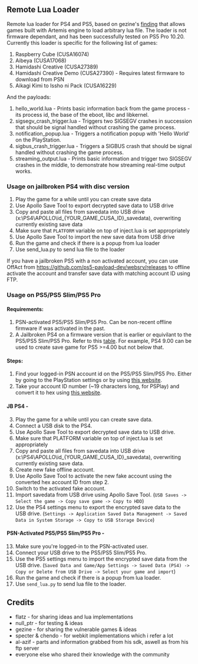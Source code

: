 
## Remote Lua Loader

Remote lua loader for PS4 and PS5, based on gezine's [finding](https://github.com/Gezine/ArtemisLuaLoader/) that allows games built with Artemis engine to load arbitrary lua file. The loader is not firmware dependant, and has been successfully tested on PS5 Pro 10.20.  
Currently this loader is specific for the following list of games:
1. Raspberry Cube (CUSA16074)
2. Aibeya (CUSA17068)
3. Hamidashi Creative (CUSA27389)
4. Hamidashi Creative Demo (CUSA27390) - Requires latest firmware to download from PSN
5. Aikagi Kimi to Issho ni Pack (CUSA16229)

And the payloads:
1. hello_world.lua - Prints basic information back from the game process - its process id, the base of the eboot, libc and libkernel.
2. sigsegv_crash_trigger.lua - Triggers two SIGSEGV crashes in succession that should be signal handled without crashing the game process.
3. notification_popup.lua - Triggers a notification popup with 'Hello World' on the PlayStation.
4. sigbus_crash_trigger.lua - Triggers a SIGBUS crash that should be signal handled without crashing the game process.
5. streaming_output.lua - Prints basic information and trigger two SIGSEGV crashes in the middle, to demonstrate how streaming real-time output works.

### Usage on jailbroken PS4 with disc version

1. Play the game for a while until you can create save data
2. Use Apollo Save Tool to export decrypted save data to USB drive
3. Copy and paste all files from savedata into USB drive (x:\PS4\APOLLO\id_{YOUR_GAME_CUSA_ID}_savedata), overwriting currently existing save data
4. Make sure that `PLATFORM` variable on top of inject.lua is set appropriately
5. Use Apollo Save Tool to import the new save data from USB drive
6. Run the game and check if there is a popup from lua loader
7. Use send_lua.py to send lua file to the loader

If you have a jailbroken PS5 with a non activated account, you can use OffAct from https://github.com/ps5-payload-dev/websrv/releases to offline activate the account and transfer save data with matching account ID using FTP.

### Usage on PS5/PS5 Slim/PS5 Pro

#### Requirements:
1. PSN-activated PS5/PS5 Slim/PS5 Pro. Can be non-recent offline firmware if was activated in the past.
2. A Jailbroken PS4 on a firmware version that is earlier or equivilant to the PS5/PS5 Slim/PS5 Pro. Refer to this [table](https://www.psdevwiki.com/ps5/Build_Strings). For example, PS4 9.00 can be used to create save game for PS5 >=4.00 but not below that.

#### Steps:
1. Find your logged-in PSN account id on the PS5/PS5 Slim/PS5 Pro. Either by going to the PlayStation settings or by using [this website](https://psn.flipscreen.games/).
2. Take your account ID number (~19 characters long, for PSPlay) and convert it to hex using [this website](https://www.rapidtables.com/convert/number/decimal-to-hex.html).

#### JB PS4 -
3. Play the game for a while until you can create save data.
4. Connect a USB disk to the PS4.
5. Use Apollo Save Tool to export decrypted save data to USB drive.
6. Make sure that PLATFORM variable on top of inject.lua is set appropriately
7. Copy and paste all files from savedata into USB drive (x:\PS4\APOLLO\id_{YOUR_GAME_CUSA_ID}_savedata), overwriting currently existing save data.
8. Create new fake offline account.
9. Use Apollo Save Tool to activate the new fake account using the converted hex account ID from step 2.
10. Switch to the activated fake account.
11. Import savedata from USB drive using Apollo Save Tool. (`USB Saves -> Select the game -> Copy save game -> Copy to HDD`)
12. Use the PS4 settings menu to export the encrypted save data to the USB drive. (`Settings -> Application Saved Data Management -> Saved Data in System Storage -> Copy to USB Storage Device`)

#### PSN-Activated PS5/PS5 Slim/PS5 Pro -
13. Make sure you're logged-in to the PSN-activated user.
14. Connect your USB drive to the PS5/PS5 Slim/PS5 Pro.
15. Use the PS5 settings menu to import the encrypted save data from the USB drive. (`Saved Data and Game/App Settings -> Saved Data (PS4) -> Copy or Delete from USB Drive -> Select your game and import`)
16. Run the game and check if there is a popup from lua loader.
17. Use `send_lua.py` to send lua file to the loader.

## Credits

* flatz - for sharing ideas and lua implementations
* null_ptr - for testing & ideas
* gezine - for sharing the vulnerable games & ideas
* specter & chendo - for webkit implementations which i refer a lot
* al-azif - parts and information grabbed from his sdk, aswell as from his ftp server
* everyone else who shared their knowledge with the community

